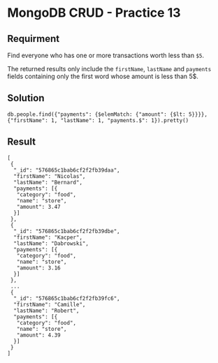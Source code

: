 # MongoDB CRUD - Practice 13

## Requirment

Find everyone who has one or more transactions worth less than `$5`.

The returned results only include the `firstName`, `lastName` and `payments` fields containing only the first word whose amount is less than 5$.

## Solution

```agg
db.people.find({"payments": {$elemMatch: {"amount": {$lt: 5}}}}, {"firstName": 1, "lastName": 1, "payments.$": 1}).pretty()
```

## Result

```result
[
 {
  "_id": "576865c1bab6cf2f2fb39daa",
  "firstName": "Nicolas",
  "lastName": "Bernard",
  "payments": [{
   "category": "food",
   "name": "store",
   "amount": 3.47
  }]
 },
 {
  "_id": "576865c1bab6cf2f2fb39dbe",
  "firstName": "Kacper",
  "lastName": "Dabrowski",
  "payments": [{
   "category": "food",
   "name": "store",
   "amount": 3.16
  }]
 },
 ...
 {
  "_id": "576865c1bab6cf2f2fb39fc6",
  "firstName": "Camille",
  "lastName": "Robert",
  "payments": [{
   "category": "food",
   "name": "store",
   "amount": 4.39
  }]
 }
]

```
